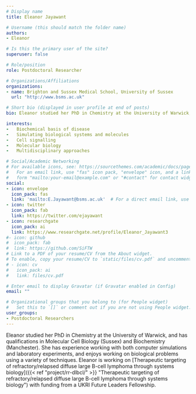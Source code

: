 ```yaml
---
# Display name
title: Eleanor Jayawant

# Username (this should match the folder name)
authors:
- Eleanor

# Is this the primary user of the site?
superuser: false

# Role/position
role: Postdoctoral Researcher

# Organizations/Affiliations
organizations:
- name: Brighton and Sussex Medical School, University of Sussex
  url: "http://www.bsms.ac.uk"

# Short bio (displayed in user profile at end of posts)
bio: Eleanor studied her PhD in Chemistry at the University of Warwick, and has qualifications in Molecular Cell Biology (Sussex) and Biochemistry (Manchester). She has experience working with both computer simulations and laboratory experiments, and enjoys working on biological problems using a variety of techniques. Eleanor is working on [Therapeutic targeting of refractory/relapsed diffuse large B-cell lymphoma through systems biology]({{< ref "project/rr-dlbcl/" >}} "Therapeutic targeting of refractory/relapsed diffuse large B-cell lymphoma through systems biology") with funding from a UKRI Future Leaders Fellowship.

interests:
-	Biochemical basis of disease
-	Simulating biological systems and molecules
-	Cell signalling
-	Molecular biology
-	Multidisciplinary approaches 

# Social/Academic Networking
# For available icons, see: https://sourcethemes.com/academic/docs/page-builder/#icons
#   For an email link, use "fas" icon pack, "envelope" icon, and a link in the
#   form "mailto:your-email@example.com" or "#contact" for contact widget.
social:
- icon: envelope
  icon_pack: fas
  link: 'mailto:E.Jayawant@bsms.ac.uk'  # For a direct email link, use "mailto:".
- icon: twitter
  icon_pack: fab
  link: https://twitter.com/ejayawant
- icon: researchgate
  icon_pack: ai
  link: https://www.researchgate.net/profile/Eleanor_Jayawant3
#- icon: github
#  icon_pack: fab
#  link: https://github.com/SiFTW
# Link to a PDF of your resume/CV from the About widget.
# To enable, copy your resume/CV to `static/files/cv.pdf` and uncomment the lines below.
# - icon: cv
#   icon_pack: ai
#   link: files/cv.pdf

# Enter email to display Gravatar (if Gravatar enabled in Config)
email: ""

# Organizational groups that you belong to (for People widget)
#   Set this to `[]` or comment out if you are not using People widget.
user_groups:
- Postdoctoral Researchers
---
```

 
Eleanor studied her PhD in Chemistry at the University of Warwick, and has qualifications in Molecular Cell Biology (Sussex) and Biochemistry (Manchester). She has experience working with both computer simulations and laboratory experiments, and enjoys working on biological problems using a variety of techniques. Eleanor is working on [Therapeutic targeting of refractory/relapsed diffuse large B-cell lymphoma through systems biology]({{< ref "project/rr-dlbcl/" >}} "Therapeutic targeting of refractory/relapsed diffuse large B-cell lymphoma through systems biology") with funding from a UKRI Future Leaders Fellowship.
